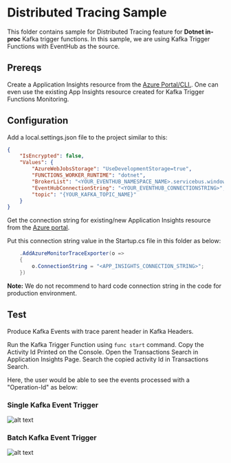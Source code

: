 # Distributed Tracing Sample

This folder contains sample for Distributed Tracing feature for **Dotnet in-proc** Kafka trigger functions. In this sample, we are using Kafka Trigger Functions with EventHub as the source. 

## Prereqs

Create a Application Insights resource from the [ Azure Portal/CLI.](https://learn.microsoft.com/en-us/azure/azure-monitor/app/create-new-resource?tabs=net). One can even use the existing App Insights resource created for Kafka Trigger Functions Monitoring.

## Configuration

Add a local.settings.json file to the project similar to this: 

```json
{
    "IsEncrypted": false,
    "Values": {
        "AzureWebJobsStorage": "UseDevelopmentStorage=true",
        "FUNCTIONS_WORKER_RUNTIME": "dotnet",
        "BrokerList": "<YOUR_EVENTHUB_NAMESPACE_NAME>.servicebus.windows.net:9093",
        "EventHubConnectionString": "<YOUR_EVENTHUB_CONNECTIONSTRING>",
        "topic": "{YOUR_KAFKA_TOPIC_NAME}"
    }
}
```

Get the connection string for existing/new Application Insights resource from the [Azure portal](https://learn.microsoft.com/en-us/azure/azure-monitor/app/sdk-connection-string?tabs=net#get-started). 

Put this connection string value in the Startup.cs file in this folder as below: 

```cs
    .AddAzureMonitorTraceExporter(o =>
    {
        o.ConnectionString = "<APP_INSIGHTS_CONNECTION_STRING>";
    })
```
**Note:** We do not recommend to hard code connection string in the code for production environment. 

## Test

Produce Kafka Events with trace parent header in Kafka Headers. 

Run the Kafka Trigger Function using ```func start``` command. 
Copy the Activity Id Printed on the Console. Open the Transactions Search in Application Insights Page. Search the copied activity Id in Transactions Search.

Here, the user would be able to see the events processed with a "Operation-Id" as below:

### Single Kafka Event Trigger
![alt text](/images/SingleTrigger.png)

### Batch Kafka Event Trigger
![alt text](/images/BatchTrigger.png)
